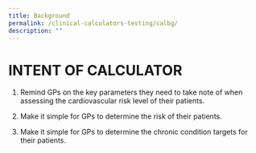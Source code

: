 ```yaml
---
title: Background
permalink: /clinical-calculators-testing/calbg/
description: ""
---
```

# INTENT OF CALCULATOR

1. Remind GPs on the key parameters they need to take note of when assessing the cardiovascular risk level of their patients.

2. Make it simple for GPs to determine the risk of their patients.

3. Make it simple for GPs to determine the chronic condition targets for their patients.